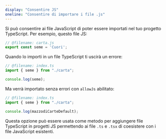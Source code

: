 ```yaml
---
display: "Consentire JS"
oneline: "Consentire di importare i file .js"
---
```


Si può consentire ai file JavaScript di poter essere importati nel tuo progetto TypeScript. Per esempio, questo file JS:

```js twoslash
// @filename: carta.js
export const seme = 'Cuori';
```

Quando lo importi in un file TypeScript ti uscirà un errore:

```js twoslash
// @filename: index.ts
import { seme } from "./carta";

console.log(seme);
```

Ma verrà importato senza errori con `allowJs` abilitato:

```js twoslash
// @filename: index.ts
import { seme } from "./carta";

console.log(mazzodiCarteDefault);
```

Questa opzione può essere usata come metodo per aggiungere file TypeScript in progetti JS permettendo ai file `.ts` e `.tsx` di coesistere con i file JavaScript esistenti.